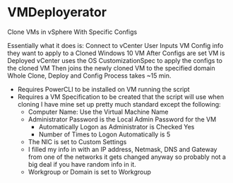 # VMDeployerator
Clone VMs in vSphere With Specific Configs

Essentially what it does is:
Connect to vCenter 
User Inputs VM Config info they want to apply to a Cloned Windows 10 VM 
After Configs are set VM is Deployed 
vCenter uses the OS CustomizationSpec to apply the configs to the cloned VM
Then joins the newly cloned VM to the specified domain
Whole Clone, Deploy and Config Process takes ~15 min.

- Requires PowerCLI to be installed on VM running the script
- Requires a VM Specification to be created that the script will use when cloning
  I have mine set up pretty much standard except the following:
  - Computer Name: Use the Virtual Machine Name
  - Administrator Password is the Local Admin Password for the VM
    - Automatically Logon as Administrator is Checked Yes
    - Number of Times to Logon Automatically is 5
   - The NIC is set to Custom Settings
    - I filled my info in with an IP address, Netmask, DNS and Gateway from one of the networks
      it gets changed anyway so probably not a big deal if you have random info in it.
   - Workgroup or Domain is set to Workgroup
   

